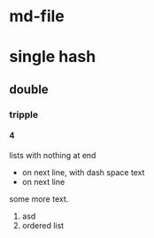 # md-file

# single hash
## double
### tripple
#### 4

lists with nothing at end
- on next line, with dash space text
- on next line

some more text.

1. asd
2. ordered list
